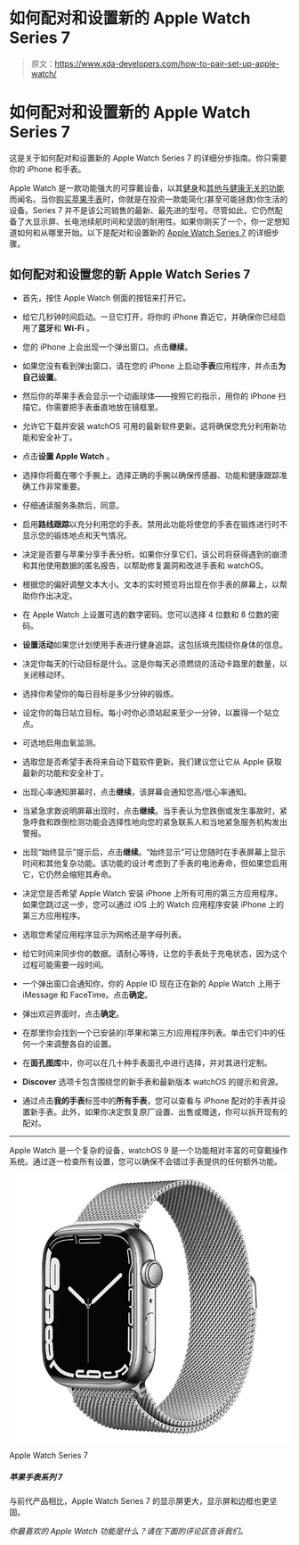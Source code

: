 # 如何配对和设置新的 Apple Watch Series 7

> 原文：<https://www.xda-developers.com/how-to-pair-set-up-apple-watch/>

# 如何配对和设置新的 Apple Watch Series 7

这是关于如何配对和设置新的 Apple Watch Series 7 的详细分步指南。你只需要你的 iPhone 和手表。

Apple Watch 是一款功能强大的可穿戴设备，以其[健身](https://www.xda-developers.com/apple-watch-series-7-fitness/)和[其他与健康无关的功能](https://www.xda-developers.com/apple-watch-more-than-fitness/)而闻名。当你[购买苹果手表](https://www.xda-developers.com/best-apple-watch/)时，你就是在投资一款能简化(甚至可能拯救)你生活的设备。Series 7 并不是该公司销售的最新、最先进的型号。尽管如此，它仍然配备了大显示屏、长电池续航时间和坚固的耐用性。如果你刚买了一个，你一定想知道如何和从哪里开始。以下是配对和设置新的 [Apple Watch Series 7](https://www.xda-developers.com/apple-watch-series-7-review/) 的详细步骤。

## 如何配对和设置您的新 Apple Watch Series 7

*   首先，按住 Apple Watch 侧面的按钮来打开它。

*   给它几秒钟时间启动。一旦它打开，将你的 iPhone 靠近它，并确保你已经启用了**蓝牙**和 **Wi-Fi** 。

*   您的 iPhone 上会出现一个弹出窗口。点击**继续**。

*   如果您没有看到弹出窗口，请在您的 iPhone 上启动**手表**应用程序，并点击**为自己设置**。

*   然后你的苹果手表会显示一个动画球体——按照它的指示，用你的 iPhone 扫描它。你需要把手表垂直地放在镜框里。

*   允许它下载并安装 watchOS 可用的最新软件更新。这将确保您充分利用新功能和安全补丁。

*   点击**设置 Apple Watch** 。

*   选择你将戴在哪个手腕上。选择正确的手腕以确保传感器、功能和健康跟踪准确工作非常重要。

*   仔细通读服务条款后，同意。

*   启用**路线跟踪**以充分利用您的手表。禁用此功能将使您的手表在锻炼进行时不显示您的锻炼地点和天气情况。

*   决定是否要与苹果分享手表分析。如果你分享它们，该公司将获得遇到的崩溃和其他使用数据的匿名报告，以帮助修复漏洞和改进手表和 watchOS。

*   根据您的偏好调整文本大小。文本的实时预览将出现在你手表的屏幕上，以帮助你作出决定。

*   在 Apple Watch 上设置可选的数字密码。您可以选择 4 位数和 8 位数的密码。

*   **设置活动**如果您计划使用手表进行健身追踪。这包括填充围绕你身体的信息。

*   决定你每天的行动目标是什么。这是你每天必须燃烧的活动卡路里的数量，以关闭移动环。

*   选择你希望你的每日目标是多少分钟的锻炼。

*   设定你的每日站立目标。每小时你必须站起来至少一分钟，以赢得一个站立点。

*   可选地启用血氧监测。

*   选取您是否希望手表将来自动下载软件更新。我们建议您让它从 Apple 获取最新的功能和安全补丁。

*   出现心率通知屏幕时，点击**继续**，该屏幕会通知您高/低心率通知。

*   当紧急求救说明屏幕出现时，点击**继续**。当手表认为您跌倒或发生事故时，紧急呼救和跌倒检测功能会选择性地向您的紧急联系人和当地紧急服务机构发出警报。

*   出现“始终显示”提示后，点击**继续**。“始终显示”可让您随时在手表屏幕上显示时间和其他复杂功能。该功能的设计考虑到了手表的电池寿命，但如果您启用它，它仍然会缩短其寿命。

*   决定您是否希望 Apple Watch 安装 iPhone 上所有可用的第三方应用程序。如果您跳过这一步，您可以通过 iOS 上的 Watch 应用程序安装 iPhone 上的第三方应用程序。

*   选取您希望应用程序显示为网格还是字母列表。

*   给它时间来同步你的数据。请耐心等待，让您的手表处于充电状态，因为这个过程可能需要一段时间。

*   一个弹出窗口会通知你，你的 Apple ID 现在正在新的 Apple Watch 上用于 iMessage 和 FaceTime。点击**确定**。

*   弹出欢迎界面时，点击**确定**。

*   在那里你会找到一个已安装的(苹果和第三方)应用程序列表。单击它们中的任何一个来调整各自的设置。

*   在**面孔图库**中，你可以在几十种手表面孔中进行选择，并对其进行定制。

*   **Discover** 选项卡包含围绕您的新手表和最新版本 watchOS 的提示和资源。

*   通过点击**我的手表**标签中的**所有手表**，您可以查看与 iPhone 配对的手表并设置新手表。此外，如果你决定恢复原厂设置、出售或赠送，你可以拆开现有的配对。

* * *

Apple Watch 是一个复杂的设备，watchOS 9 是一个功能相对丰富的可穿戴操作系统。通过逐一检查所有设置，您可以确保不会错过手表提供的任何额外功能。

 <picture>![The Apple Watch Series 7 has a larger display and a more rugged display and frame compared to its predecessor.](img/9bc1b4e3bb92295107a85bd6fac9f9eb.png)</picture> 

Apple Watch Series 7

##### 苹果手表系列 7

与前代产品相比，Apple Watch Series 7 的显示屏更大，显示屏和边框也更坚固。

*你最喜欢的 Apple Watch 功能是什么？请在下面的评论区告诉我们。*